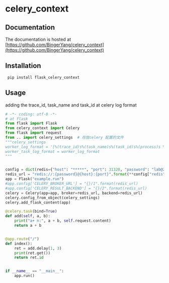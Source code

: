 # celery_context

## Documentation
The documentation is hosted at [https://github.com/BingerYang/celery_context](https://github.com/BingerYang/celery_context)

## Installation
```shell
 pip install flask_celery_context
```
## Usage
adding the trace_id, task_name and task_id at celery log format

```python
# -*- coding: utf-8 -*- 
# at flask
from flask import Flask
from celery_context import Celery
from flask import request
from .. import celery_settings  # 存放celery 配置的文件
"""celery_settings
worker_log_format = '[%(trace_id)s%(task_name)s%(task_id)s%(process)s %(thread)s %(asctime)s %(pathname)s:%(lineno)s] %(levelname)s: %(message)s'
worker_task_log_format = worker_log_format
"""


config = dict(redis={"host": "*****", "port": 31320, "password": "lab@2019"})
redis_url = "redis://:{password}@{host}:{port}".format(**config["redis"])
app = Flask("example.run")
#app.config['CELERY_BROKER_URL'] = "{}/1".format(redis_url)
#app.config['CELERY_RESULT_BACKEND'] = "{}/2".format(redis_url)
celery = Celery(app=app, broker=redis_url, backend=redis_url)
celery.config_from_object(celery_settings)
celery.add_flask_content(app)

@celery.task(bind=True)
def add(self, a, b):
    print("a+ n:", a + b, self.request.content)
    return a + b


@app.route("/")
def index():
    ret = add.delay(1, 3)
    print(ret.get())
    return ret.id


if __name__ == "__main__":
    app.run()

```
